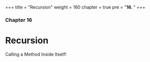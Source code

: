 +++
title = "Recursion"
weight = 160
chapter = true
pre = "<b>16.  </b>"
+++

### Chapter 16

# Recursion

Calling a Method Inside Itself!
